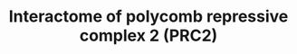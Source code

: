 ---
annotations:
- id: PW:0000004
  parent: regulatory pathway
  type: Pathway Ontology
  value: regulatory pathway
authors:
- Mkutmon
- MaintBot
- Jmelius
description: A proposed interactome of Polycomb repressive complex 2 (PRC2), based
  on proteomics.
last-edited: 2016-08-12
organisms:
- Bos taurus
redirect_from:
- /index.php/Pathway:WP3136
- /instance/WP3136
- /instance/WP3136_rr88673
revision: r88673
schema-jsonld:
- '@context': https://schema.org/
  '@id': https://wikipathways.github.io/pathways/WP3136.html
  '@type': Dataset
  creator:
    '@type': Organization
    name: WikiPathways
  description: A proposed interactome of Polycomb repressive complex 2 (PRC2), based
    on proteomics.
  keywords:
  - AEBP2
  - BCLAF1
  - EED
  - ELL
  - EZH1
  - EZH2
  - JARID2
  - MORC3
  - MTF2
  - RBBP4
  - RBBP7
  - SETX
  - STK38
  - SUZ12
  - THRAP3
  - TRIM35
  license: CC0
  name: 'Interactome of polycomb repressive complex 2 (PRC2) '
seo: CreativeWork
title: 'Interactome of polycomb repressive complex 2 (PRC2) '
wpid: WP3136
---
